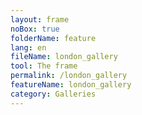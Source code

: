 ```yaml
---
layout: frame
noBox: true
folderName: feature
lang: en
fileName: london_gallery
tool: The frame
permalink: /london_gallery
featureName: london_gallery
category: Galleries
---
```

